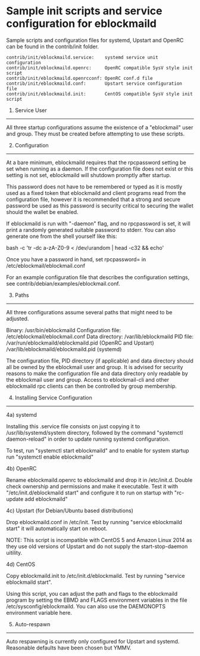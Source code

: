 Sample init scripts and service configuration for eblockmaild
==========================================================

Sample scripts and configuration files for systemd, Upstart and OpenRC
can be found in the contrib/init folder.

    contrib/init/eblockmaild.service:    systemd service unit configuration
    contrib/init/eblockmaild.openrc:     OpenRC compatible SysV style init script
    contrib/init/eblockmaild.openrcconf: OpenRC conf.d file
    contrib/init/eblockmaild.conf:       Upstart service configuration file
    contrib/init/eblockmaild.init:       CentOS compatible SysV style init script

1. Service User
---------------------------------

All three startup configurations assume the existence of a "eblockmail" user
and group.  They must be created before attempting to use these scripts.

2. Configuration
---------------------------------

At a bare minimum, eblockmaild requires that the rpcpassword setting be set
when running as a daemon.  If the configuration file does not exist or this
setting is not set, eblockmaild will shutdown promptly after startup.

This password does not have to be remembered or typed as it is mostly used
as a fixed token that eblockmaild and client programs read from the configuration
file, however it is recommended that a strong and secure password be used
as this password is security critical to securing the wallet should the
wallet be enabled.

If eblockmaild is run with "-daemon" flag, and no rpcpassword is set, it will
print a randomly generated suitable password to stderr.  You can also
generate one from the shell yourself like this:

bash -c 'tr -dc a-zA-Z0-9 < /dev/urandom | head -c32 && echo'

Once you have a password in hand, set rpcpassword= in /etc/eblockmail/eblockmail.conf

For an example configuration file that describes the configuration settings,
see contrib/debian/examples/eblockmail.conf.

3. Paths
---------------------------------

All three configurations assume several paths that might need to be adjusted.

Binary:              /usr/bin/eblockmaild
Configuration file:  /etc/eblockmail/eblockmail.conf
Data directory:      /var/lib/eblockmaild
PID file:            /var/run/eblockmaild/eblockmaild.pid (OpenRC and Upstart)
                     /var/lib/eblockmaild/eblockmaild.pid (systemd)

The configuration file, PID directory (if applicable) and data directory
should all be owned by the eblockmail user and group.  It is advised for security
reasons to make the configuration file and data directory only readable by the
eblockmail user and group.  Access to eblockmail-cli and other eblockmaild rpc clients
can then be controlled by group membership.

4. Installing Service Configuration
-----------------------------------

4a) systemd

Installing this .service file consists on just copying it to
/usr/lib/systemd/system directory, followed by the command
"systemctl daemon-reload" in order to update running systemd configuration.

To test, run "systemctl start eblockmaild" and to enable for system startup run
"systemctl enable eblockmaild"

4b) OpenRC

Rename eblockmaild.openrc to eblockmaild and drop it in /etc/init.d.  Double
check ownership and permissions and make it executable.  Test it with
"/etc/init.d/eblockmaild start" and configure it to run on startup with
"rc-update add eblockmaild"

4c) Upstart (for Debian/Ubuntu based distributions)

Drop eblockmaild.conf in /etc/init.  Test by running "service eblockmaild start"
it will automatically start on reboot.

NOTE: This script is incompatible with CentOS 5 and Amazon Linux 2014 as they
use old versions of Upstart and do not supply the start-stop-daemon uitility.

4d) CentOS

Copy eblockmaild.init to /etc/init.d/eblockmaild. Test by running "service eblockmaild start".

Using this script, you can adjust the path and flags to the eblockmaild program by
setting the EBMD and FLAGS environment variables in the file
/etc/sysconfig/eblockmaild. You can also use the DAEMONOPTS environment variable here.

5. Auto-respawn
-----------------------------------

Auto respawning is currently only configured for Upstart and systemd.
Reasonable defaults have been chosen but YMMV.

